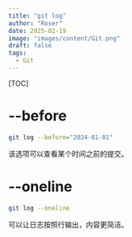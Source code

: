 ```yaml
---
title: "git log"
author: "Roser"
date: 2025-02-19
image: "images/content/Git.png"
draft: false
tags:
  - Git
---
```

[TOC]
# --before

```bash
git log --before="2024-01-01"
```

该选项可以查看某个时间之前的提交。
# --oneline

```bash
git log --oneline
```

可以让日志按照行输出，内容更简洁。